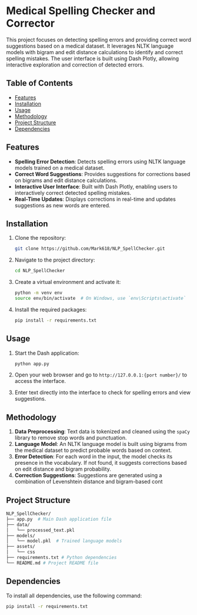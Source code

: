 # Medical Spelling Checker and Corrector

This project focuses on detecting spelling errors and providing correct word suggestions based on a medical dataset. It leverages NLTK language models with bigram and edit distance calculations to identify and correct spelling mistakes. The user interface is built using Dash Plotly, allowing interactive exploration and correction of detected errors.

## Table of Contents
- [Features](#features)
- [Installation](#installation)
- [Usage](#usage)
- [Methodology](#methodology)
- [Project Structure](#project-structure)
- [Dependencies](#dependencies)

## Features
- **Spelling Error Detection**: Detects spelling errors using NLTK language models trained on a medical dataset.
- **Correct Word Suggestions**: Provides suggestions for corrections based on bigrams and edit distance calculations.
- **Interactive User Interface**: Built with Dash Plotly, enabling users to interactively correct detected spelling mistakes.
- **Real-Time Updates**: Displays corrections in real-time and updates suggestions as new words are entered.

## Installation

1. Clone the repository:
    ```bash
    git clone https://github.com/Mark618/NLP_SpellChecker.git
    ```
2. Navigate to the project directory:
    ```bash
    cd NLP_SpellChecker
    ```
3. Create a virtual environment and activate it:
    ```bash
    python -m venv env
    source env/bin/activate  # On Windows, use `env\Scripts\activate`
    ```
4. Install the required packages:
    ```bash
    pip install -r requirements.txt
    ```

## Usage

1. Start the Dash application:
    ```bash
    python app.py
    ```
2. Open your web browser and go to `http://127.0.0.1:{port number}/` to access the interface.

3. Enter text directly into the interface to check for spelling errors and view suggestions.

## Methodology

1. **Data Preprocessing**: Text data is tokenized and cleaned using the `spaCy` library to remove stop words and punctuation.
2. **Language Model**: An NLTK language model is built using bigrams from the medical dataset to predict probable words based on context.
3. **Error Detection**: For each word in the input, the model checks its presence in the vocabulary. If not found, it suggests corrections based on edit distance and bigram probability.
4. **Correction Suggestions**: Suggestions are generated using a combination of Levenshtein distance and bigram-based cont

## Project Structure
```bash
NLP_SpellChecker/  
├── app.py  # Main Dash application file  
├── data/  
│   └── processed_text.pkl  
├── models/  
│   └── model.pkl  # Trained language models
├── assets/  
│   └── css
├── requirements.txt # Python dependencies
└── README.md # Project README file   
```
## Dependencies  
To install all dependencies, use the following command:

```bash
pip install -r requirements.txt

